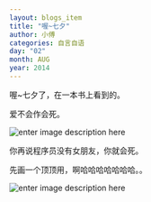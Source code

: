```yaml
---
layout: blogs_item
title: "喔~七夕"
author: 小傅
categories: 自言自语
day: "02"
month: AUG
year: 2014
---
```


喔~七夕了，在一本书上看到的。

爱不会作会死。
<!--more--> 

![enter image description here][1]

你再说程序员没有女朋友，你就会死。


先画一个顶顶用，啊哈哈哈哈哈哈哈。。
 
![enter image description here][2]


  [1]: http://xiaof.qiniudn.com/0802_1.png
  [2]: http://xiaof.qiniudn.com/0802_5.jpg
